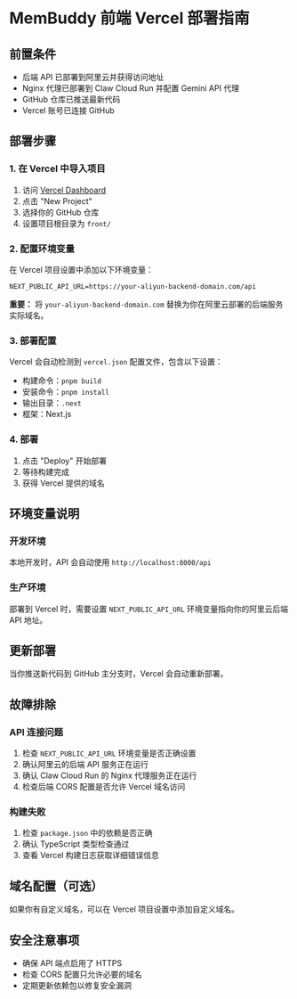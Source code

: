 # MemBuddy 前端 Vercel 部署指南

## 前置条件

- 后端 API 已部署到阿里云并获得访问地址
- Nginx 代理已部署到 Claw Cloud Run 并配置 Gemini API 代理
- GitHub 仓库已推送最新代码
- Vercel 账号已连接 GitHub

## 部署步骤

### 1. 在 Vercel 中导入项目

1. 访问 [Vercel Dashboard](https://vercel.com/dashboard)
2. 点击 "New Project"
3. 选择你的 GitHub 仓库
4. 设置项目根目录为 `front/`

### 2. 配置环境变量

在 Vercel 项目设置中添加以下环境变量：

```
NEXT_PUBLIC_API_URL=https://your-aliyun-backend-domain.com/api
```

**重要：** 将 `your-aliyun-backend-domain.com` 替换为你在阿里云部署的后端服务实际域名。

### 3. 部署配置

Vercel 会自动检测到 `vercel.json` 配置文件，包含以下设置：

- 构建命令：`pnpm build`
- 安装命令：`pnpm install`
- 输出目录：`.next`
- 框架：Next.js

### 4. 部署

1. 点击 "Deploy" 开始部署
2. 等待构建完成
3. 获得 Vercel 提供的域名

## 环境变量说明

### 开发环境

本地开发时，API 会自动使用 `http://localhost:8000/api`

### 生产环境

部署到 Vercel 时，需要设置 `NEXT_PUBLIC_API_URL` 环境变量指向你的阿里云后端 API 地址。

## 更新部署

当你推送新代码到 GitHub 主分支时，Vercel 会自动重新部署。

## 故障排除

### API 连接问题

1. 检查 `NEXT_PUBLIC_API_URL` 环境变量是否正确设置
2. 确认阿里云的后端 API 服务正在运行
3. 确认 Claw Cloud Run 的 Nginx 代理服务正在运行
4. 检查后端 CORS 配置是否允许 Vercel 域名访问

### 构建失败

1. 检查 `package.json` 中的依赖是否正确
2. 确认 TypeScript 类型检查通过
3. 查看 Vercel 构建日志获取详细错误信息

## 域名配置（可选）

如果你有自定义域名，可以在 Vercel 项目设置中添加自定义域名。

## 安全注意事项

- 确保 API 端点启用了 HTTPS
- 检查 CORS 配置只允许必要的域名
- 定期更新依赖包以修复安全漏洞